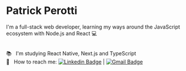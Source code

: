 # Patrick Perotti

I'm a full-stack web developer, learning my ways around the JavaScript ecosystem with Node.js and React :computer:

<!--  <br/> :office: &nbsp; I'm currently working (from :house:) as a front-end web developer at **Company** -->
 <br/> :books: &nbsp; I'm studying React Native, Next.js and TypeScript
 <br/> :email: &nbsp; How to reach me: [![Linkedin Badge](https://img.shields.io/badge/-Patrick_Perotti-blue?style=flat-square&logo=Linkedin&logoColor=white&link=https://www.linkedin.com/in/patrick-perotti/)](https://www.linkedin.com/in/patrick-perotti/) 
| 
[![Gmail Badge](https://img.shields.io/badge/-patrickperotti0@gmail.com-c14438?style=flat-square&logo=Gmail&logoColor=white&link=mailto:patrickperotti0@gmail.com)](mailto:patrickperotti0@gmail.com)
